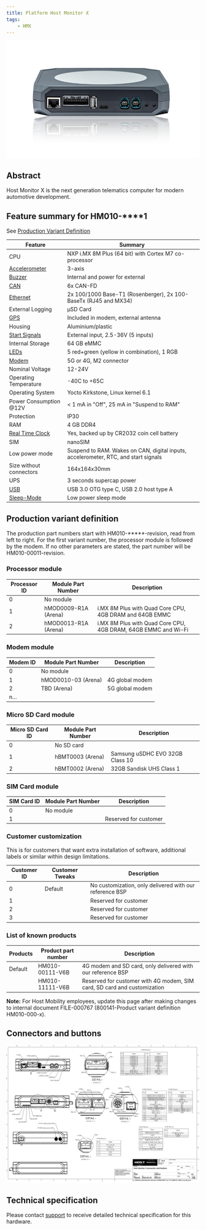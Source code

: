 ```yaml
---
title: Platform Host Monitor X
tags:
    - HMX
---
```

![](hmx-box.png)
## Abstract

Host Monitor X is the next generation telematics computer for modern automotive development.

## Feature summary for HM010-\*\*\*\*1

See [Production Variant Definition](#production-variant-definition)

| Feature | Summary
| --- | ---
| CPU | NXP i.MX 8M Plus (64 bit) with Cortex M7 co-processor
| [Accelerometer](../interfaces/accelerometer.md) | 3-axis
| [Buzzer](../interfaces/digital_io.md) | Internal and power for external
| [CAN](../interfaces/can.md) | 6x CAN-FD
| [Ethernet](../interfaces/ethernet.md) |  2x 100/1000 Base-T1 (Rosenberger), 2x 100-BaseTx (RJ45 and MX34)
| External Logging | µSD Card
| [GPS](../interfaces/hmx/modem.md) | Included in modem, external antenna
| Housing | Aluminium/plastic
| [Start Signals](../interfaces/start_signal.md) | External input, 2.5-36V (5 inputs)
| Internal Storage | 64 GB eMMC
| [LEDs](../interfaces/leds.md) | 5 red+green (yellow in combination), 1 RGB
| [Modem](../interfaces/modem/modem.md) | 5G or 4G, M2 connector
| Nominal Voltage | 12-24V
| Operating Temperature | -40C to +65C
| Operating System | Yocto Kirkstone, Linux kernel 6.1
| Power Consumption @12V | < 1 mA in "Off", 25 mA  in "Suspend to RAM"
| Protection | IP30
| RAM | 4 GB DDR4
| [Real Time Clock](../interfaces/rtc.md) | Yes, backed up by CR2032 coin cell battery
| SIM | nanoSIM
| Low power mode | Suspend to RAM. Wakes on CAN, digital inputs, accelerometer, RTC, and start signals
| Size without connectors | 164x164x30mm
| UPS | 3 seconds supercap power
| [USB](../interfaces/hmx/usb.md) | USB 3.0 OTG type C, USB 2.0 host type A
| [Sleep-Mode](../system/power_management.md) | Low power sleep mode |


## Production variant definition

The production part numbers start with HM010-\*\*\*\*\*-revision, read from left to right. For the first variant number, the processor module is followed by the modem. If no other parameters are stated, the part number will be HM010-00011-revision.

### Processor module

| Processor ID | Module Part Number                 | Description                                         |
|--------------|------------------------------------|-----------------------------------------------------|
| 0            | No module                          |                                                     |
| 1            | hMOD0009-R1A (Arena)               | i.MX 8M Plus with Quad Core CPU, 4GB DRAM and 64GB EMMC |
| 2            | hMOD0013-R1A (Arena)               | i.MX 8M Plus with Quad Core CPU, 4GB DRAM, 64GB EMMC and Wi-Fi |

### Modem module

| Modem ID | Module Part Number     | Description             |
|----------|------------------------|-------------------------|
| 0        | No module              |                         |
| 1        | hMOD0010-03 (Arena)    | 4G global modem         |
| 2        | TBD (Arena)            | 5G global modem         |
| n…       |                        |                         |

### Micro SD Card module

| Micro SD Card ID | Module Part Number | Description                             |
|------------------|---------------------|-----------------------------------------|
| 0                | No SD card          |                                         |
| 1                | hBMT0003 (Arena)    | Samsung uSDHC EVO 32GB Class 10         |
| 2                | hBMT0002 (Arena)    | 32GB Sandisk UHS Class 1                 |

### SIM Card module

| SIM Card ID | Module Part Number | Description             |
|-------------|---------------------|-------------------------|
| 0           | No module           |                         |
| 1           | <Reserved>          | Reserved for customer   |

### Customer customization

This is for customers that want extra installation of software, additional labels or similar within design limitations.

| Customer ID | Customer Tweaks | Description                                             |
|-------------|-----------------|---------------------------------------------------------|
| 0           | Default         | No customization, only delivered with our reference BSP |
| 1           | <Reserved>      | Reserved for customer                                   |
| 2           | <Reserved>      | Reserved for customer                                   |
| 3           | <Reserved>      | Reserved for customer                                   |

### List of known products

| Products | Product part number | Description                                            |
|-------------|-----------------|--------------------------------------------------------|
| Default |   HM010-00111-V6B           | 4G modem and SD card, only delivered with our reference BSP |
| <Reserved>           | HM010-11111-V6B      | Reserved for customer with 4G modem, SIM card, SD card and customization |

**Note:** For Host Mobility employees, update this page after making changes to internal document FILE-000767 (800141-Product variant definition HM010-000-x).




## Connectors and buttons

[![Connectors and buttons](../assets/800125_HMX%20connectors%20and%20buttons.jpg)](../assets/800125_HMX%20connectors%20and%20buttons.PDF)

## Technical specification

Please contact [support](../support.md) to receive detailed technical specification for this hardware.
